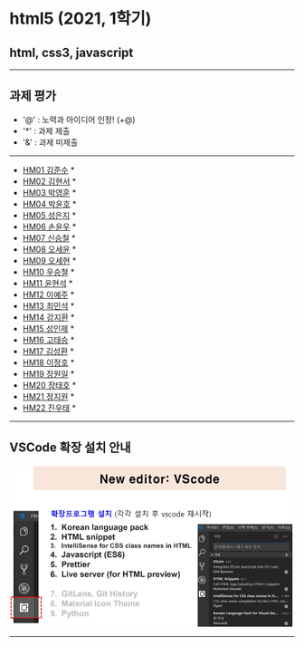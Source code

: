 # html5 (2021, 1학기)
## html, css3, javascript
---
## 과제 평가
- '@' : 노력과 아이디어 인정! (+@)
- '*' : 과제 제출 
- '&' : 과제 미제출 
***
- [HM01	김준수](https://github.com/96wnstn/HM01) *
- [HM02	김현서](https://github.com/HyunSeo0928/hm02) *
- [HM03	박영훈](https://github.com/hunypark/hm03) *
- [HM04	박윤호](https://github.com/yoonho0624/hm04) *
- [HM05	성은지](https://github.com/eun-jiii/HM05) *
- [HM06	손윤우](https://github.com/yunuu/hm06) *
- [HM07	신승철](https://github.com/kdkh96/hm07x) *
- [HM08	오세윤](https://github.com/chilledlife/HM08) *
- [HM09	오세현](https://github.com/chilledlife/HM09) *
- [HM10	우승철](https://github.com/woo-seung-cheol/HM10) *
- [HM11	윤현석](https://github.com/yhs11116/HM11) *
- [HM12	이예주](https://github.com/JJangyeJJangju/hm12) *
- [HM13	최민석](https://github.com/cmsinje/-hm13) *
- [HM14	강지환](https://github.com/qkqh9635/hm14) *
- [HM15	성인제](https://github.com/nsa32300/hm15) *
- [HM16	고태승](https://github.com/xotmddlsp2/HM16-) *
- [HM17	김성환](https://github.com/Seong-Hwan99/HM17) *
- [HM18	이정호](https://github.com/LOLMGs/HM18) *
- [HM19	장원일](https://github.com/jangeleven/HM19) *
- [HM20	장태호](https://github.com/HINEET/hm20) *
- [HM21	정지원](https://github.com/lalalalalra/hm21) *
- [HM22	진우태](https://github.com/Wjkdj/HM22) *
***
## VSCode 확장 설치 안내

![VSCode 확장 설치 안내](https://github.com/Redwoods/html5/blob/master/vscode_extensions.png)
***
